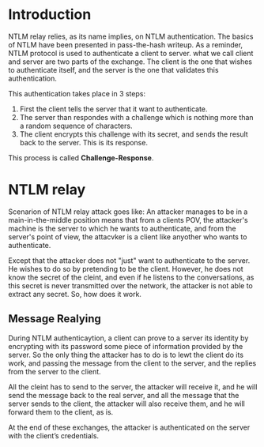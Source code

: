 
# Introduction

NTLM relay relies, as its name implies, on NTLM authentication. The basics of NTLM have been presented in pass-the-hash writeup. As a reminder, NTLM protocol is used to authenticate a client to server. what we call client and server are two parts of the exchange. The client is the one that wishes to authenticate itself, and the server is the one that validates this authentication.

This authentication takes place in 3 steps:
1. First the client tells the server that it want to authenticate.
2. The server than respondes with a challenge which is nothing more than a random sequence of characters.
3. The client encrypts this challenge with its secret, and sends the result back to the server. This is its response.

This process is called **Challenge-Response**.

# NTLM relay

Scenarion of NTLM relay attack goes like: An attacker manages to be in a main-in-the-middle position means that from a clients POV, the attacker's machine is the server to which he wants to authenticate, and from the server's point of view, the attacvker is a client like anyother who wants to authenticate.

Except that the attacker does not "just" want to authenticate to the server. He wishes to do so by pretending to be the client. However, he does not know the secret of the cleint, and even if he listens to the conversations, as this secret is never transmitted over the network, the attacker is not able to extract any secret. So, how does it work.

## Message Realying

During NTLM authenticaytion, a client can prove to a server its identity by encrypting with its password some piece of information provided by the server. So the only thing the attacker has to do is to lewt the client do its work, and passing the message from the client to the server, and the replies from the server to the client.

All the cleint has to send to the server, the attacker will receive it, and he will send the message back to the real server, and all the message that the server sends to the client, the attacker will also receive them, and he will forward them to the client, as is.

At the end of these exchanges, the attacker is authenticated on the server with the client’s credentials.

